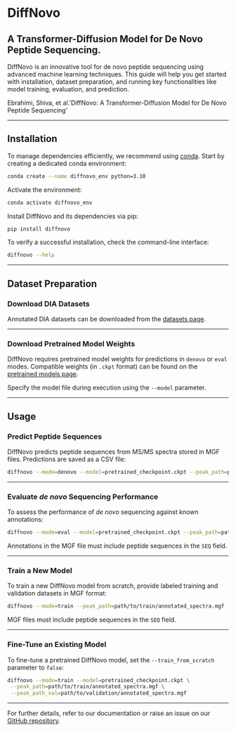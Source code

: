 
# DiffNovo
## A Transformer-Diffusion Model for De Novo Peptide Sequencing.
DiffNovo is an innovative tool for de novo peptide sequencing using advanced machine learning techniques. This guide will help you get started with installation, dataset preparation, and running key functionalities like model training, evaluation, and prediction.

Ebrahimi, Shiva, et al.'DiffNovo: A Transformer-Diffusion Model for De Novo Peptide Sequencing'

---

## Installation

To manage dependencies efficiently, we recommend using [conda](https://docs.conda.io/en/latest/). Start by creating a dedicated conda environment:

```sh
conda create --name diffnovo_env python=3.10
```

Activate the environment:

```sh
conda activate diffnovo_env
```

Install DiffNovo and its dependencies via pip:

```sh
pip install diffnovo
```

To verify a successful installation, check the command-line interface:

```sh
diffnovo --help
```

---

## Dataset Preparation

### Download DIA Datasets

Annotated DIA datasets can be downloaded from the [datasets page](https://github.com/Biocomputing-Research-Group/DiffNovo/diffnovo-main/datasets).

---

### Download Pretrained Model Weights

DiffNovo requires pretrained model weights for predictions in `denovo` or `eval` modes. Compatible weights (in `.ckpt` format) can be found on the [pretrained models page](https://zenodo.org/records/14611534?token=eyJhbGciOiJIUzUxMiJ9.eyJpZCI6Ijk1YzRhNWEzLTJmYzgtNDA1YS05OWM3LTgyMjhlMzQ1YWRlOSIsImRhdGEiOnt9LCJyYW5kb20iOiI0N2NjZWYwNDdkZjU4NWFhYjJjZTg3NGIzMTY0MGU5NCJ9.PrI1Q_CLJ-ps3xx95PrBe3u5npVI0GAgdbLGhb7dvyp4sIktxK5g3_GLFNLB-gOoQDmJJjQwvlNM72FWmHKVeQ).

Specify the model file during execution using the `--model` parameter.


---

## Usage

### Predict Peptide Sequences

DiffNovo predicts peptide sequences from MS/MS spectra stored in MGF files. Predictions are saved as a CSV file:

```sh
diffnovo --mode=denovo --model=pretrained_checkpoint.ckpt --peak_path=path/to/spectra.mgf
```

---

### Evaluate *de novo* Sequencing Performance

To assess the performance of *de novo* sequencing against known annotations:

```sh
diffnovo --mode=eval --model=pretrained_checkpoint.ckpt --peak_path=path/to/test/annotated_spectra.mgf
```

Annotations in the MGF file must include peptide sequences in the `SEQ` field.

---

### Train a New Model

To train a new DiffNovo model from scratch, provide labeled training and validation datasets in MGF format:

```sh
diffnovo --mode=train --peak_path=path/to/train/annotated_spectra.mgf --peak_path_val=path/to/validation/annotated_spectra.mgf
```

MGF files must include peptide sequences in the `SEQ` field.

---

### Fine-Tune an Existing Model

To fine-tune a pretrained DiffNovo model, set the `--train_from_scratch` parameter to `false`:

```sh
diffnovo --mode=train --model=pretrained_checkpoint.ckpt \
 --peak_path=path/to/train/annotated_spectra.mgf \
 --peak_path_val=path/to/validation/annotated_spectra.mgf
```

---

For further details, refer to our documentation or raise an issue on our [GitHub repository](https://github.com/Biocomputing-Research-Group/DiffNovo/issues). 


